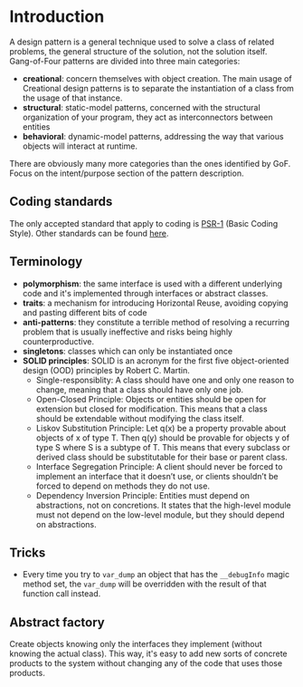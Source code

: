 # Introduction

A design pattern is a general technique used to solve a class of related problems, the general
structure of the solution, not the solution itself.  
Gang-of-Four patterns are divided into three main categories:
* **creational**: concern themselves with object creation. The main usage of Creational design patterns is to separate
the instantiation of a class from the usage of that instance.
* **structural**: static-model patterns, concerned with the structural organization of your program, they act as 
interconnectors between entities
* **behavioral**: dynamic-model patterns, addressing the way that various objects will interact at runtime.

There are obviously many more categories than the ones identified by GoF. Focus on the intent/purpose section of the 
pattern description.

## Coding standards

The only accepted standard that apply to coding is [PSR-1](https://www.php-fig.org/psr/psr-1) (Basic Coding Style). 
Other standards can be found [here](https://www.php-fig.org/psr/).

## Terminology

* **polymorphism**: the same interface is used with a different underlying code and it's implemented through interfaces or
abstract classes.
* **traits**: a mechanism for introducing Horizontal Reuse, avoiding copying and pasting different bits of code
* **anti-patterns**: they constitute a terrible method of resolving a recurring problem that is usually
ineffective and risks being highly counterproductive.
* **singletons**: classes which can only be instantiated once
* **SOLID principles**: SOLID is an acronym for the first five object-oriented design (OOD) principles by Robert C. 
Martin. 
    * Single-responsiblity: A class should have one and only one reason to change, meaning that a class should have 
  only one job.
    * Open-Closed Principle: Objects or entities should be open for extension but closed for modification. This means 
  that a class should be extendable without modifying the class itself.
    * Liskov Substitution Principle: Let q(x) be a property provable about objects of x of type T. Then q(y) should be 
  provable for objects y of type S where S is a subtype of T. This means that every subclass or derived class should 
  be substitutable for their base or parent class.
    * Interface Segregation Principle: A client should never be forced to implement an interface that it doesn’t use, 
  or clients shouldn’t be forced to depend on methods they do not use.
    * Dependency Inversion Principle: Entities must depend on abstractions, not on concretions. It states that the 
  high-level module must not depend on the low-level module, but they should depend on abstractions.


## Tricks

* Every time you try to `var_dump` an object that has the `__debugInfo` magic method set, the `var_dump` will be 
overridden with the result of that function call instead.

## Abstract factory

Create objects knowing only the interfaces they implement (without knowing the actual class). This way, it's
easy to add new sorts of concrete products to the system without changing any of the code that uses those products.

